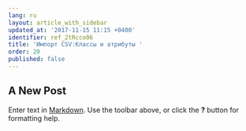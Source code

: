 ```yaml
---
lang: ru
layout: article_with_sidebar
updated_at: '2017-11-15 11:15 +0400'
identifier: ref_2tRcco06
title: 'Импорт CSV:Классы и атрибуты '
order: 20
published: false
---
```

## A New Post

Enter text in [Markdown](http://daringfireball.net/projects/markdown/). Use the toolbar above, or click the **?** button for formatting help.
